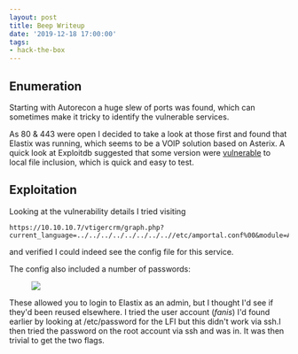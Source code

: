 ```yaml
---
layout: post
title: Beep Writeup
date: '2019-12-18 17:00:00'
tags:
- hack-the-box
---
```


## Enumeration

Starting with Autorecon a huge slew of ports was found, which can sometimes make it tricky to identify the vulnerable services.

As 80 & 443 were open I decided to take a look at those first and found that Elastix was running, which seems to be a VOIP solution based on Asterix. A quick look at Exploitdb suggested that some version were [vulnerable](https://www.exploit-db.com/exploits/37637) to local file inclusion, which is quick and easy to test.

## Exploitation

Looking at the vulnerability details I tried visiting

    https://10.10.10.7/vtigercrm/graph.php?current_language=../../../../../../../..//etc/amportal.conf%00&module=Accounts&action

and verified I could indeed see the config file for this service.

The config also included a number of passwords:

<figure class="kg-card kg-image-card"><img src="/content/images/2019/12/Screenshot-from-2019-12-18-10-00-44.png" class="kg-image"></figure>

These allowed you to login to Elastix as an admin, but I thought I'd see if they'd been reused elsewhere. I tried the user account (_fanis_) I'd found earlier by looking at /etc/password for the LFI but this didn't work via ssh.I then tried the password on the root account via ssh and was in. It was then trivial to get the two flags.

